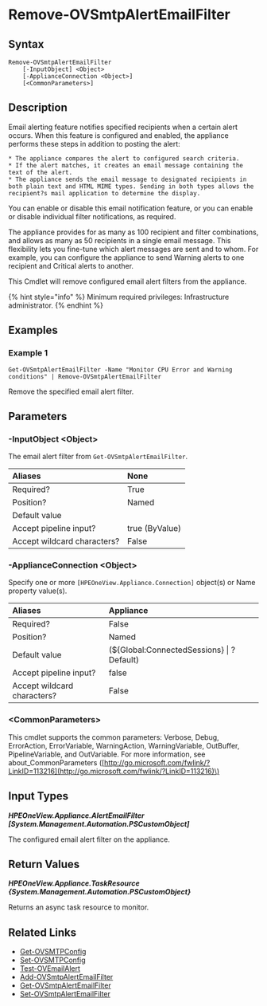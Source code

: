 ﻿---
description: Remove an existing SMTP email alert filter.
---

# Remove-OVSmtpAlertEmailFilter

## Syntax

```text
Remove-OVSmtpAlertEmailFilter
    [-InputObject] <Object>
    [-ApplianceConnection <Object>]
    [<CommonParameters>]
```

## Description

Email alerting feature notifies specified recipients when a certain alert occurs.  When this feature is configured and enabled, the appliance performs these steps in addition to posting the alert:

    * The appliance compares the alert to configured search criteria.
    * If the alert matches, it creates an email message containing the text of the alert.
    * The appliance sends the email message to designated recipients in both plain text and HTML MIME types. Sending in both types allows the recipient?s mail application to determine the display.

You can enable or disable this email notification feature, or you can enable or disable individual filter notifications, as required.

The appliance provides for as many as 100 recipient and filter combinations, and allows as many as 50 recipients in a single email message. This flexibility lets you fine-tune which alert messages are sent and to whom. For example, you can configure the appliance to send Warning alerts to one recipient and Critical alerts to another.

This Cmdlet will remove configured email alert filters from the appliance.

{% hint style="info" %}
Minimum required privileges: Infrastructure administrator.
{% endhint %}

## Examples

###  Example 1 

```text
Get-OVSmtpAlertEmailFilter -Name "Monitor CPU Error and Warning conditions" | Remove-OVSmtpAlertEmailFilter
```

Remove the specified email alert filter.

## Parameters

### -InputObject &lt;Object&gt;

The email alert filter from `Get-OVSmtpAlertEmailFilter`.

| Aliases | None |
| :--- | :--- |
| Required? | True |
| Position? | Named |
| Default value |  |
| Accept pipeline input? | true (ByValue) |
| Accept wildcard characters? | False |

### -ApplianceConnection &lt;Object&gt;

Specify one or more `[HPEOneView.Appliance.Connection]` object(s) or Name property value(s).

| Aliases | Appliance |
| :--- | :--- |
| Required? | False |
| Position? | Named |
| Default value | (${Global:ConnectedSessions} &vert; ? Default) |
| Accept pipeline input? | false |
| Accept wildcard characters? | False |

### &lt;CommonParameters&gt;

This cmdlet supports the common parameters: Verbose, Debug, ErrorAction, ErrorVariable, WarningAction, WarningVariable, OutBuffer, PipelineVariable, and OutVariable. For more information, see about\_CommonParameters \([http://go.microsoft.com/fwlink/?LinkID=113216](http://go.microsoft.com/fwlink/?LinkID=113216)\)

## Input Types

_**HPEOneView.Appliance.AlertEmailFilter [System.Management.Automation.PSCustomObject]**_

The configured email alert filter on the appliance.


## Return Values

_**HPEOneView.Appliance.TaskResource {System.Management.Automation.PSCustomObject}**_

Returns an async task resource to monitor.

## Related Links

* [Get-OVSMTPConfig](get-ovsmtpconfig.md)
* [Set-OVSMTPConfig](set-ovsmtpconfig.md)
* [Test-OVEmailAlert](test-ovemailalert.md)
* [Add-OVSmtpAlertEmailFilter](add-ovsmtpalertemailfilter.md)
* [Get-OVSmtpAlertEmailFilter](get-ovsmtpalertemailfilter.md)
* [Set-OVSmtpAlertEmailFilter](set-ovsmtpalertemailfilter.md)
